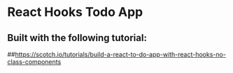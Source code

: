 # React Hooks Todo App
## Built with the following tutorial:
##https://scotch.io/tutorials/build-a-react-to-do-app-with-react-hooks-no-class-components